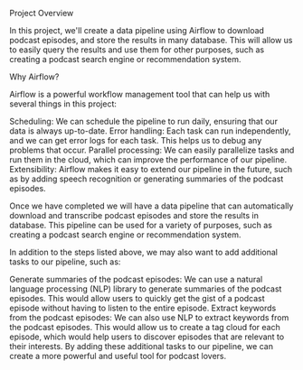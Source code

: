 
Project Overview

In this project, we'll create a data pipeline using Airflow to download podcast episodes, and store the results in many database. This will allow us to easily query the results and use them for other purposes, such as creating a podcast search engine or recommendation system.

Why Airflow?

Airflow is a powerful workflow management tool that can help us with several things in this project:

Scheduling: We can schedule the pipeline to run daily, ensuring that our data is always up-to-date.
Error handling: Each task can run independently, and we can get error logs for each task. This helps us to debug any problems that occur.
Parallel processing: We can easily parallelize tasks and run them in the cloud, which can improve the performance of our pipeline.
Extensibility: Airflow makes it easy to extend our pipeline in the future, such as by adding speech recognition or generating summaries of the podcast episodes.


Once we have completed we will have a data pipeline that can automatically download and transcribe podcast episodes and store the results in database. This pipeline can be used for a variety of purposes, such as creating a podcast search engine or recommendation system.

In addition to the steps listed above, we may also want to add additional tasks to our pipeline, such as:

Generate summaries of the podcast episodes: We can use a natural language processing (NLP) library to generate summaries of the podcast episodes. This would allow users to quickly get the gist of a podcast episode without having to listen to the entire episode.
Extract keywords from the podcast episodes: We can also use NLP to extract keywords from the podcast episodes. This would allow us to create a tag cloud for each episode, which would help users to discover episodes that are relevant to their interests.
By adding these additional tasks to our pipeline, we can create a more powerful and useful tool for podcast lovers.